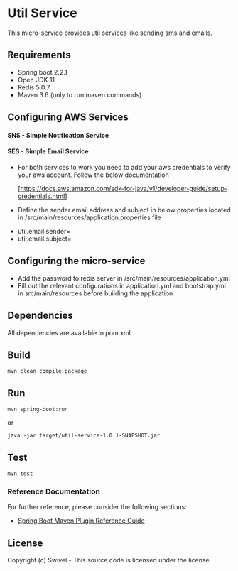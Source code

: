 # Util Service
This micro-service provides util services like sending sms and emails. 

## Requirements
* Spring boot 2.2.1
* Open JDK 11
* Redis 5.0.7
* Maven 3.6 (only to run maven commands)


## Configuring AWS Services 
#### SNS - Simple Notification Service 
#### SES - Simple Email Service

- For both services to work you need to add your aws credentials to verify your aws account. Follow the below documentation

  [https://docs.aws.amazon.com/sdk-for-java/v1/developer-guide/setup-credentials.html]

- Define the sender email address and subject in below properties located in <otp-service>/src/main/resources/application.properties file

* util.email.sender=
* util.email.subject=

## Configuring the micro-service

* Add the password to redis server in <otp-service>/src/main/resources/application.yml
* Fill out the relevant configurations in application.yml and bootstrap.yml in src/main/resources
  before building the application

## Dependencies

All dependencies are available in pom.xml.

## Build
```
mvn clean compile package
```

## Run

```
mvn spring-boot:run
```
or 
```
java -jar target/util-service-1.0.1-SNAPSHOT.jar
```

## Test
```
mvn test
```

### Reference Documentation
For further reference, please consider the following sections:

* [Spring Boot Maven Plugin Reference Guide](https://docs.spring.io/spring-boot/docs/2.2.1.RELEASE/maven-plugin/)


## License

Copyright (c) Swivel - 
This source code is licensed under the  license. 
